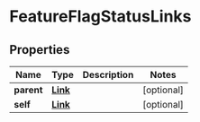 
# FeatureFlagStatusLinks

## Properties
Name | Type | Description | Notes
------------ | ------------- | ------------- | -------------
**parent** | [**Link**](Link.md) |  |  [optional]
**self** | [**Link**](Link.md) |  |  [optional]



